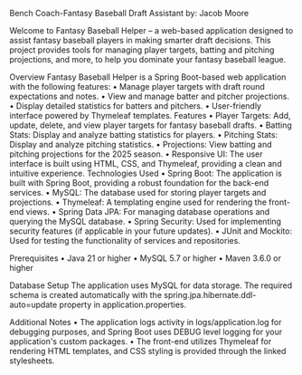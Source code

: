 Bench Coach-Fantasy Baseball Draft Assistant
by: Jacob Moore

Welcome to Fantasy Baseball Helper – a web-based application designed to assist fantasy baseball players in making smarter draft decisions.
This project provides tools for managing player targets, batting and pitching projections, and more, to help you dominate your fantasy baseball league.

Overview
Fantasy Baseball Helper is a Spring Boot-based web application with the following features:
	•	Manage player targets with draft round expectations and notes.
	•	View and manage batter and pitcher projections.
	•	Display detailed statistics for batters and pitchers.
	•	User-friendly interface powered by Thymeleaf templates.
Features
	•	Player Targets: Add, update, delete, and view player targets for fantasy baseball drafts.
	•	Batting Stats: Display and analyze batting statistics for players.
	•	Pitching Stats: Display and analyze pitching statistics.
	•	Projections: View batting and pitching projections for the 2025 season.
	•	Responsive UI: The user interface is built using HTML, CSS, and Thymeleaf, providing a clean and intuitive experience.
Technologies Used
	•	Spring Boot: The application is built with Spring Boot, providing a robust foundation for the back-end services.
	•	MySQL: The database used for storing player targets and projections.
	•	Thymeleaf: A templating engine used for rendering the front-end views.
	•	Spring Data JPA: For managing database operations and querying the MySQL database.
	•	Spring Security: Used for implementing security features (if applicable in your future updates).
	•	JUnit and Mockito: Used for testing the functionality of services and repositories.

Prerequisites
	•	Java 21 or higher
	•	MySQL 5.7 or higher
	•	Maven 3.6.0 or higher

Database Setup
The application uses MySQL for data storage. The required schema is created automatically with the spring.jpa.hibernate.ddl-auto=update property in application.properties.

Additional Notes
	•	The application logs activity in logs/application.log for debugging purposes, and Spring Boot uses DEBUG level logging for your application's custom packages.
	•	The front-end utilizes Thymeleaf for rendering HTML templates, and CSS styling is provided through the linked stylesheets.

